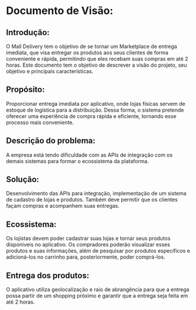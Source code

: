 # Documento de Visão:
## Introdução:
O Mall Delivery tem o objetivo de se tornar um Marketplace de entrega imediata, que visa entregar os produtos aos seus clientes de forma conveniente e rápida,
permitindo que eles recebam suas compras em até 2 horas. Este documento tem o objetivo de descrever a visão do projeto, seu objetivo e principais características.

## Propósito:  
Proporcionar entrega imediata por aplicativo, onde lojas físicas servem de estoque de logística para a distribuição. Dessa forma, o sistema pretende oferecer uma
experiência de compra rápida e eficiente, tornando esse processo mais conveniente. 

## Descrição do problema:
 A empresa está tendo dificuldade com as APIs de integração com os demais sistemas para formar o ecossistema da plataforma. 

## Solução:
Desenvolvimento das APIs para integração, implementação de um sistema de cadastro de lojas e produtos. Também deve permitir que os clientes façam compras e acompanhem
suas entregas.

## Ecossistema:
Os lojistas devem poder cadastrar suas lojas e tornar seus produtos disponíveis no aplicativo. Os compradores poderão visualizar esses produtos e suas informações, além
de pesquisar por produtos específicos e adicioná-los no carrinho para, posteriormente, poder comprá-los.

## Entrega dos produtos:
O aplicativo utiliza geolocalização e raio de abrangência para que a entrega possa partir de um shopping próximo e garantir que a entrega seja feita em até 2 horas.

